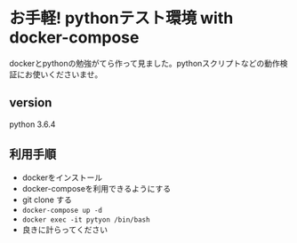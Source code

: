 # お手軽! pythonテスト環境 with docker-compose
dockerとpythonの勉強がてら作って見ました。pythonスクリプトなどの動作検証にお使いくださいませ。

## version
python 3.6.4

## 利用手順

- dockerをインストール
- docker-composeを利用できるようにする
- git clone する
- `docker-compose up -d`
- `docker exec -it pytyon /bin/bash`
- 良きに計らってください